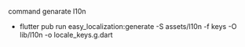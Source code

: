 command genarate l10n
- flutter pub run easy_localization:generate -S assets/l10n -f keys -O lib/l10n -o locale_keys.g.dart